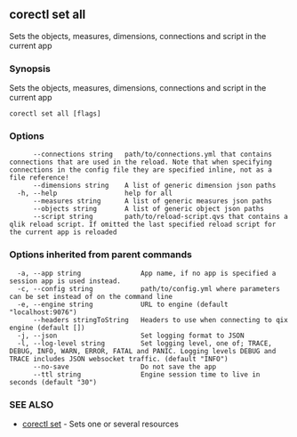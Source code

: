 ## corectl set all

Sets the objects, measures, dimensions, connections and script in the current app

### Synopsis

Sets the objects, measures, dimensions, connections and script in the current app

```
corectl set all [flags]
```

### Options

```
      --connections string   path/to/connections.yml that contains connections that are used in the reload. Note that when specifying connections in the config file they are specified inline, not as a file reference!
      --dimensions string    A list of generic dimension json paths
  -h, --help                 help for all
      --measures string      A list of generic measures json paths
      --objects string       A list of generic object json paths
      --script string        path/to/reload-script.qvs that contains a qlik reload script. If omitted the last specified reload script for the current app is reloaded
```

### Options inherited from parent commands

```
  -a, --app string               App name, if no app is specified a session app is used instead.
  -c, --config string            path/to/config.yml where parameters can be set instead of on the command line
  -e, --engine string            URL to engine (default "localhost:9076")
      --headers stringToString   Headers to use when connecting to qix engine (default [])
  -j, --json                     Set logging format to JSON
  -l, --log-level string         Set logging level, one of; TRACE, DEBUG, INFO, WARN, ERROR, FATAL and PANIC. Logging levels DEBUG and TRACE includes JSON websocket traffic. (default "INFO")
      --no-save                  Do not save the app
      --ttl string               Engine session time to live in seconds (default "30")
```

### SEE ALSO

* [corectl set](corectl_set.md)	 - Sets one or several resources


